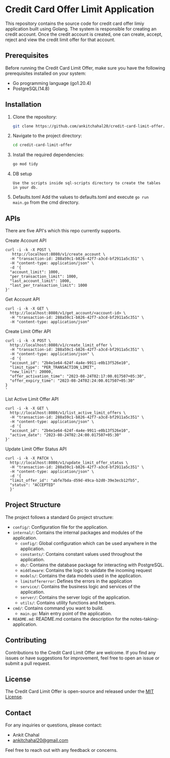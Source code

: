 # Credit Card Offer Limit Application 

This repository contains the source code for credit card offer limiy application built using Golang. The system is responsible for creating an credit account. Once the credit account is created, one can create, accept, reject and view the credit limit offer for that account.

## Prerequisites

Before running the Credit Card Limit Offer, make sure you have the following prerequisites installed on your system:

- Go programming language (go1.20.4)
- PostgreSQL(14.8)

## Installation

1. Clone the repository:

   ```bash
   git clone https://github.com/ankitchahal20/credit-card-limit-offer.git
   ```

2. Navigate to the project directory:

   ```bash
   cd credit-card-limit-offer
   ```

3. Install the required dependencies:

   ```bash
   go mod tidy
   ```

4. DB setup
    ```
    Use the scripts inside sql-scripts directory to create the tables in your db.
    ```
5. Defaults.toml
Add the values to defaults.toml and execute `go run main.go` from the cmd directory.

## APIs
There are five API's which this repo currently supports.

Create Account API
```
curl -i -k -X POST \
   http://localhost:8080/v1/create_account \
  -H "transaction-id: 288a59c1-b826-42f7-a3cd-bf2911a5c351" \
  -H "content-type: application/json" \
  -d '{
  "account_limit": 1000,
  "per_transaction_limit": 1000,
  "last_account_limit": 1000,
  "last_per_transaction_limit": 1000
}'
```

Get Account API

```
curl -i -k -X GET \
  http://localhost:8080/v1/get_account/<account-id> \
  -H "transaction-id: 288a59c1-b826-42f7-a3cd-bf2911a5c351" \
  -H "content-type: application/json"
```

Create Limit Offer API

```
curl -i -k -X POST \
  http://localhost:8080/v1/create_limit_offer \
  -H "transaction-id: 288a59c1-b826-42f7-a3cd-bf2911a5c351" \
  -H "content-type: application/json" \
  -d '{
  "account_id": "2b4e1e64-624f-4a4e-9911-e0b13f526e10",
  "limit_type": "PER_TRANSACTION_LIMIT",
  "new_limit": 20000,
  "offer_activation_time": "2023-08-24T02:17:00.017507+05:30",
  "offer_expiry_time": "2023-08-24T02:24:00.017507+05:30"
}
'
```

List Active Limit Offer API

```
curl -i -k -X GET \
  http://localhost:8080/v1/list_active_limit_offers \
  -H "transaction-id: 288a59c1-b826-42f7-a3cd-bf2911a5c351" \
  -H "content-type: application/json" \
  -d '{
  "account_id": "2b4e1e64-624f-4a4e-9911-e0b13f526e10",
  "active_date": "2023-08-24T02:24:00.017507+05:30"
}'
```

Update Limit Offer Status API

```
curl -i -k -X PATCH \
  http://localhost:8080/v1/update_limit_offer_status \
  -H "transaction-id: 288a59c1-b826-42f7-a3cd-bf2911a5c351" \
  -H "content-type: application/json" \
  -d '{
  "limit_offer_id": "abfe7bda-d59d-49ca-b2d0-39e3ecb12fb5",
  "status": "ACCEPTED"
  }'
```

## Project Structure

The project follows a standard Go project structure:

- `config/`: Configuration file for the application.
- `internal/`: Contains the internal packages and modules of the application.
  - `config/`: Global configuration which can be used anywhere in the application.
  - `constants/`: Contains constant values used throughout the application.
  - `db/`: Contains the database package for interacting with PostgreSQL.
  - `middleware`: Contains the logic to validate the incoming request
  - `models/`: Contains the data models used in the application.
  - `limitoffererror`: Defines the errors in the application
  - `service/`: Contains the business logic and services of the application.
  - `server/`: Contains the server logic of the application.
  - `utils/`: Contains utility functions and helpers.
- `cmd/`:  Contains command you want to build.
    - `main.go`: Main entry point of the application.
- `README.md`: README.md contains the description for the notes-taking-application.

## Contributing

Contributions to the Credit Card Limit Offer are welcome. If you find any issues or have suggestions for improvement, feel free to open an issue or submit a pull request.

## License

The Credit Card Limit Offer is open-source and released under the [MIT License](LICENSE).

## Contact

For any inquiries or questions, please contact:

- Ankit Chahal
- ankitchahal20@gmail.com

Feel free to reach out with any feedback or concerns.
